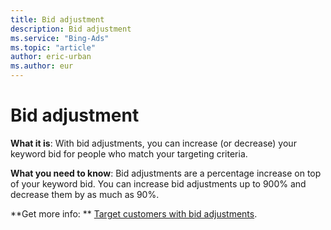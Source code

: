 ```yaml
---
title: Bid adjustment
description: Bid adjustment
ms.service: "Bing-Ads"
ms.topic: "article"
author: eric-urban
ms.author: eur
---
```


# Bid adjustment

**What it is**: With bid adjustments, you can increase (or decrease) your keyword bid for people who match your targeting criteria.

**What you need to know**: Bid adjustments are a percentage increase on top of your keyword bid. You can increase bid adjustments up to 900% and decrease them by as much as 90%.

**Get more info: **    [Target customers with bid adjustments](../hlp_BA_CONC_AboutAdvancedBidding.md).



